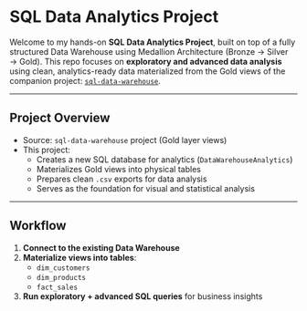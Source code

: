 # SQL Data Analytics Project

Welcome to my hands-on **SQL Data Analytics Project**, built on top of a fully structured Data Warehouse using Medallion Architecture (Bronze → Silver → Gold).
This repo focuses on **exploratory and advanced data analysis** using clean, analytics-ready data materialized from the Gold views of the companion project: [`sql-data-warehouse`](https://github.com/shristituladhar/sql-data-warehouse-project).

---

## Project Overview

- Source: `sql-data-warehouse` project (Gold layer views)
- This project:
  - Creates a new SQL database for analytics (`DataWarehouseAnalytics`)
  - Materializes Gold views into physical tables
  - Prepares clean `.csv` exports for data analysis
  - Serves as the foundation for visual and statistical analysis

---

## Workflow

1. **Connect to the existing Data Warehouse**
2. **Materialize views into tables**:
   - `dim_customers`
   - `dim_products`
   - `fact_sales`
3. **Run exploratory + advanced SQL queries** for business insights
